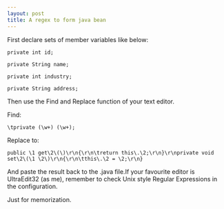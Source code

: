```yaml
---
layout: post
title: A regex to form java bean
---
```

First declare sets of member variables like below:

    private int id;

    private String name;

    private int industry;

    private String address;


Then use the Find and Replace function of your text editor.

Find:

    \tprivate (\w+) (\w+);


Replace to:

    public \1 get\2\(\)\r\n{\r\n\treturn this\.\2;\r\n}\r\nprivate void set\2\(\1 \2\)\r\n{\r\n\tthis\.\2 = \2;\r\n}


And paste the result back to the .java file.If your favourite editor is UltraEdit32 (as me), remember to check Unix style Regular Expressions in the configuration.

Just for memorization.

